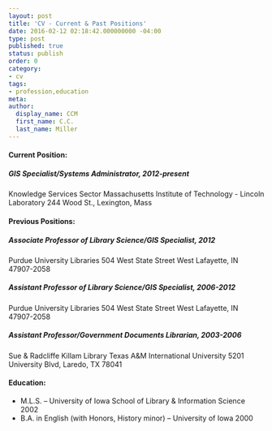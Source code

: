 ```yaml
---
layout: post
title: 'CV - Current & Past Positions'
date: 2016-02-12 02:18:42.000000000 -04:00
type: post
published: true
status: publish
order: 0
category:
- cv
tags:
- profession,education
meta:
author:
  display_name: CCM
  first_name: C.C.
  last_name: Miller
---
```


#### Current Position:

##### GIS Specialist/Systems Administrator, 2012-present
	
Knowledge Services Sector
<span class="copy-trigger" data-type="gob" data-id="gD19">Massachusetts Institute of Technology - Lincoln Laboratory</span>
244 Wood St., Lexington, Mass

#### Previous Positions:

##### Associate Professor of Library Science/GIS Specialist, 2012
	
<span class="copy-trigger" data-type="gob" data-id="gD19">Purdue University Libraries</span>
504 West State Street
West Lafayette, IN 47907-2058

##### Assistant Professor of Library Science/GIS Specialist, 2006-2012
	
<span class="copy-trigger" data-type="gob" data-id="gD19">Purdue University Libraries</span>
504 West State Street
West Lafayette, IN 47907-2058

##### Assistant Professor/Government Documents Librarian, 2003-2006
	
<span class="copy-trigger" data-type="gob" data-id="gD17">Sue & Radcliffe Killam Library</span>
Texas A&M International University
5201 University Blvd, Laredo, TX 78041

#### Education:
* M.L.S. – <span class="copy-trigger" data-type="gob" data-id="gD18">University of Iowa</span> School of Library & Information Science 2002
* B.A. in English (with Honors, History minor) – <span class="copy-trigger" data-type="gob" data-id="gD18">University of Iowa</span> 2000